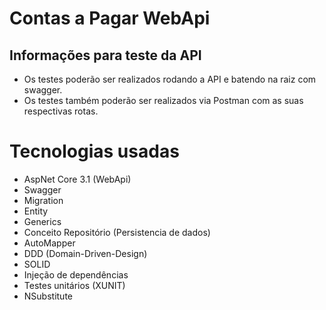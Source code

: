 # Contas a Pagar WebApi

## Informações para teste da API

* Os testes poderão ser realizados rodando a API e batendo na raiz com swagger.
* Os testes também poderão ser realizados via Postman com as suas respectivas rotas.

# Tecnologias usadas

* AspNet Core 3.1 (WebApi)
* Swagger
* Migration
* Entity 
* Generics
* Conceito Repositório (Persistencia de dados)
* AutoMapper
* DDD (Domain-Driven-Design)
* SOLID
* Injeção de dependências
* Testes unitários (XUNIT)
* NSubstitute